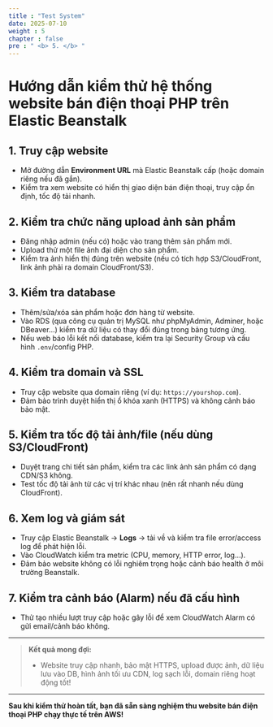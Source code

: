 ```yaml
---
title : "Test System"
date: 2025-07-10
weight : 5
chapter : false
pre : " <b> 5. </b> "
---
```


# Hướng dẫn kiểm thử hệ thống website bán điện thoại PHP trên Elastic Beanstalk

## 1. Truy cập website

- Mở đường dẫn **Environment URL** mà Elastic Beanstalk cấp (hoặc domain riêng nếu đã gắn).
- Kiểm tra xem website có hiển thị giao diện bán điện thoại, truy cập ổn định, tốc độ tải nhanh.

## 2. Kiểm tra chức năng upload ảnh sản phẩm

- Đăng nhập admin (nếu có) hoặc vào trang thêm sản phẩm mới.
- Upload thử một file ảnh đại diện cho sản phẩm.
- Kiểm tra ảnh hiển thị đúng trên website (nếu có tích hợp S3/CloudFront, link ảnh phải ra domain CloudFront/S3).

## 3. Kiểm tra database

- Thêm/sửa/xóa sản phẩm hoặc đơn hàng từ website.
- Vào RDS (qua công cụ quản trị MySQL như phpMyAdmin, Adminer, hoặc DBeaver...) kiểm tra dữ liệu có thay đổi đúng trong bảng tương ứng.
- Nếu web báo lỗi kết nối database, kiểm tra lại Security Group và cấu hình `.env`/config PHP.

## 4. Kiểm tra domain và SSL

- Truy cập website qua domain riêng (ví dụ: `https://yourshop.com`).
- Đảm bảo trình duyệt hiển thị ổ khóa xanh (HTTPS) và không cảnh báo bảo mật.

## 5. Kiểm tra tốc độ tải ảnh/file (nếu dùng S3/CloudFront)

- Duyệt trang chi tiết sản phẩm, kiểm tra các link ảnh sản phẩm có dạng CDN/S3 không.
- Test tốc độ tải ảnh từ các vị trí khác nhau (nên rất nhanh nếu dùng CloudFront).

## 6. Xem log và giám sát

- Truy cập Elastic Beanstalk → **Logs** → tải về và kiểm tra file error/access log để phát hiện lỗi.
- Vào CloudWatch kiểm tra metric (CPU, memory, HTTP error, log…).
- Đảm bảo website không có lỗi nghiêm trọng hoặc cảnh báo health ở môi trường Beanstalk.

## 7. Kiểm tra cảnh báo (Alarm) nếu đã cấu hình

- Thử tạo nhiều lượt truy cập hoặc gây lỗi để xem CloudWatch Alarm có gửi email/cảnh báo không.

---

> **Kết quả mong đợi:**  
> - Website truy cập nhanh, bảo mật HTTPS, upload được ảnh, dữ liệu lưu vào DB, hình ảnh tối ưu CDN, log sạch lỗi, domain riêng hoạt động tốt!

---

**Sau khi kiểm thử hoàn tất, bạn đã sẵn sàng nghiệm thu website bán điện thoại PHP chạy thực tế trên AWS!**
